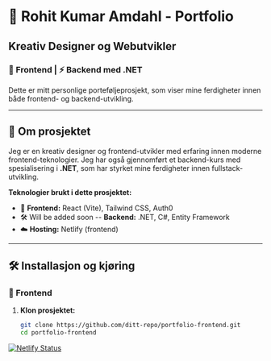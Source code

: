 # 🚀 Rohit Kumar Amdahl - Portfolio  

##  Kreativ Designer og Webutvikler  
### 🎨 Frontend | ⚡ Backend med .NET  

Dette er mitt personlige porteføljeprosjekt, som viser mine ferdigheter innen både frontend- og backend-utvikling.  

---

## 📌 Om prosjektet  
Jeg er en kreativ designer og frontend-utvikler med erfaring innen moderne frontend-teknologier. Jeg har også gjennomført et backend-kurs med spesialisering i **.NET**, som har styrket mine ferdigheter innen fullstack-utvikling.  

**Teknologier brukt i dette prosjektet:**  
- 🎨 **Frontend:** React (Vite), Tailwind CSS, Auth0  
- 🛠 Will be added soon  --  **Backend:** .NET, C#, Entity Framework  
- ☁️ **Hosting:** Netlify (frontend)

---

## 🛠️ Installasjon og kjøring  

### 🔹 Frontend  
1. **Klon prosjektet:**  
   ```sh
   git clone https://github.com/ditt-repo/portfolio-frontend.git
   cd portfolio-frontend

[![Netlify Status](https://api.netlify.com/api/v1/badges/d79ec4a9-6fba-4f2c-8c8b-7acce8d6a11d/deploy-status)](https://app.netlify.com/sites/rohit-e9f109/deploys)
